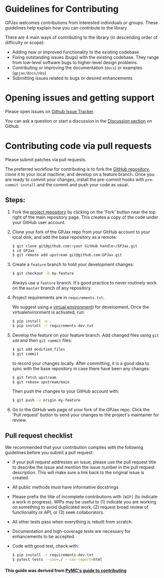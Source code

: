 # Guidelines for Contributing

GPJax welcomes contributions from interested individuals or groups. These guidelines help explain how you can contribute to the library

There are 4 main ways of contributing to the library (in descending order of difficulty or scope):

- Adding new or improved functionality to the existing codebase
- Fixing outstanding issues (bugs) with the existing codebase. They range from low-level software bugs to higher-level design problems.
- Contributing or improving the documentation (`docs`) or examples (`gpjax/docs/nbs`)
- Submitting issues related to bugs or desired enhancements

# Opening issues and getting support

Please open issues on [Github Issue Tracker](https://github.com/thomaspinder/GPJax/issues/new/choose).

You can ask a question or start a discussion in the [Discussion section](https://github.com/thomaspinder/GPJax/discussions) on Github.

# Contributing code via pull requests

Please submit patches via pull requests.

The preferred workflow for contributing is to fork the [GitHub repository](https://github.com/thomaspinder/GPJax), clone it to your local machine, and develop on a feature branch. Once you are ready to commit your changes, install the pre-commit hooks with `pre-commit install` and the commit and push your code as usual.

## Steps:

1. Fork the [project repository](https://github.com/thomaspinder/GPJax) by clicking on the 'Fork' button near the top right of the main repository page. This creates a copy of the code under your GitHub user account.

2. Clone your fork of the GPJax repo from your GitHub account to your local disk, and add the base repository as a remote:

   ```bash
   $ git clone git@github.com:<your GitHub handle>/GPJax.git
   $ cd GPJax
   $ git remote add upstream git@github.com:GPJax.git
   ```

3. Create a `feature` branch to hold your development changes:

   ```bash
   $ git checkout -b my-feature
   ```

   Always use a `feature` branch. It's good practice to never routinely work on the `master` branch of any repository.

4. Project requirements are in `requirements.txt`.

   We suggest using a [virtual environment](https://docs.python-guide.org/dev/virtualenvs/)) for development. Once the virtualenvironment is activated, run:

   ```bash
   $ pip install -e .
   $ pip install -r requirements-dev.txt
   ```

5. Develop the feature on your feature branch. Add changed files using `git add` and then `git commit` files:

   ```bash
   $ git add modified_files
   $ git commit
   ```

   to record your changes locally.
   After committing, it is a good idea to sync with the base repository in case there have been any changes:

   ```bash
   $ git fetch upstream
   $ git rebase upstream/main
   ```

   Then push the changes to your GitHub account with:

   ```bash
   $ git push -u origin my-feature
   ```

6. Go to the GitHub web page of your fork of the GPJax repo. Click the 'Pull request' button to send your changes to the project's maintainer for review.

## Pull request checklist

We recommended that your contribution complies with the following guidelines before you submit a pull request:

- If your pull request addresses an issue, please use the pull request title to describe the issue and mention the issue number in the pull request description. This will make sure a link back to the original issue is created.

- All public methods must have informative docstrings

- Please prefix the title of incomplete contributions with `[WIP]` (to indicate a work in progress). WIPs may be useful to (1) indicate you are working on something to avoid duplicated work, (2) request broad review of functionality or API, or (3) seek collaborators.

- All other tests pass when everything is rebuilt from scratch.

- Documentation and high-coverage tests are necessary for enhancements to be accepted.

- Code with good test, check with:

  ```bash
  $ pip install -r requirements-dev.txt
  $ pytest tests --cov=./ --cov-report=html
  ```

#### This guide was derived from [PyMC's guide to contributing](https://github.com/pymc-devs/pymc/blob/main/CONTRIBUTING.md)
